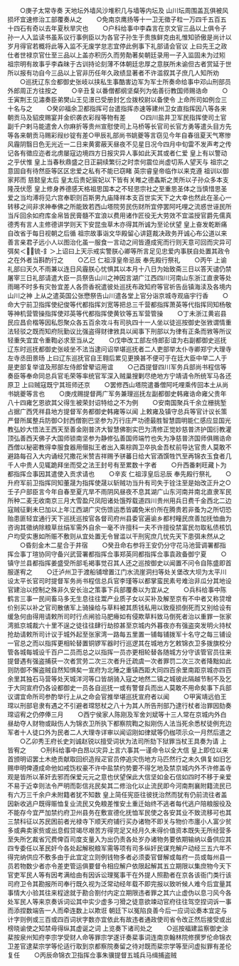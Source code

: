 <!-- { "loadSidebar": true } -->
　　○庚子太常寺奏  天地坛外墙风沙堆积几与墙等内坛及  山川坛周围盖瓦俱被风损坏宜速修治工部覆奏从之
　　○免南京鹰扬等十一卫无徵子粒一万四千五百五十四石有奇以去年夏秋旱灾也
　　○户科给事中李森言在京文官三品以上俱令子孙一人入监读书虽系议行事例臣以为各官子孙生于贵族鲜克由礼惟知骄傲是尚计以岁月得官若概将此等入监不无废学怠志宜停此例事下礼部请会官议  上曰先王之政仕者世禄京官仕至三品以上盖亦积历久而劳勣著矣朝廷录用一子入监固未为过矧  祖宗明有故事乎李森昧于古训持论刻薄不体朝廷忠厚之意朕所未谕但古者赏延于世所以报有功自今三品以上官非历任年久政绩显著者不许滥叙其子庶几人知所劝
　　○巡抚辽东佥都御史张岐以挟私生事酷害边军为军士所奏命给事中邓山刑部员外郎周正方往按之
　　○辛丑复以番僧都纲坚粲列为佑善衍教国师赐诰命
　　○壬寅荆王见潚奏臣弟樊山王见澋已受册封乞佥拨校尉以备使令  上命所司如例佥三十名与之
　　○癸卯福余卫都指挥可台遣指挥赤速等建州卫女直指挥因八等各来朝贡马及貂皮赐宴并金织袭衣彩叚等物有差
　　○四川盐井卫军民指挥使司土官副千户剌马能遣舍人你麻折等贵州宣慰使司上马桥等长官司长官方勇等遣头目方先等各来朝贡马赐彩叚纱锭有差○甲辰礼部尚书姚夔等言窃见今年自春徂夏天气寒惨风霾阴翳日色无光近一二日来黄雾蔽天昼夜不见星日况今四月中旬雷不发声考之传记各有徵应迩者北虏屡寇边境四方日报灾异人事如此天其或者仁爱  皇上有以警动之乎伏惟  皇上当春秋鼎盛之日正嗣续繁衍之时柰何震位尚虚切系人望天与  祖宗之意固自有待然臣等区区忠爱之私有不能已窃睹  英宗睿皇帝临作以来克遵  祖训以御家邦而  慈懿皇太后  皇太后贵妃宸妃以下皆有关睢之德螽斯之羙所以子孙众多本支隆茂伏愿  皇上修身养德感天格祖思国本之不轻思宗社之至重思圣体之当慎惜思圣爱之当均溥将见六宫奉职则百斯男九庙降祥本支百世实天下之大幸也然此在圣心一转移之间非求神奉佛之所能致若西山塔院劳民伤财所宜停罢阿吒哩之流惑世诬民所当斥回余如府库金帛皆民膏髓不宜浪以费用诸作匠役无大劳效不宜滥授官爵先儒真德秀有言人主修德讲学则天下安昆虫草木亦得其所诚为至论伏望  皇上奋发乾断痛自改省于每日视朝之后循  祖宗故事诣文华殿留心讲筵裁决政务开诚心布公道以来善言亲君子远小人以图治化虽一服食一言动之间皆遵成宪而行则天意可回而灾异可弭矣＜锍-釒＞上诏曰上天示戒实警朕心卿等所言足见忠爱内事朕自处置其政令之在外者当斟酌行之
　　○乙巳  仁祖淳皇帝忌辰  奉先殿行祭礼
　　○丙午  上谕礼部曰天久不雨兼以连日风霾朕心忧惧其以本月十八日为始致斋三日以答天谴仍禁屠宰三日礼部请遣大臣一员祭告山川之神因言湖广江西四川河南山东浙江直隶等处雨晹不时多有灾咎宜差人各赍香祝遣彼处巡抚布政知府等官祈告岳镇海渎及各境内山川之神  上从之遣英国公张懋祭告山川遣各堂上官分诣京城寺观庙宇行香
　　○命大宁前卫指挥使纪俊等代都指挥刘宽等把总三千营都指挥萧英等代指挥同知杨敬等神机营管操指挥使邓英等代都指挥使黄钦等五军营管操
　　○丁未浙江黄岩县民应昌俞楷等因私怨聚众各五百余攻斗有司执四十一人坐以徒巡按御史张敩谓情重法轻驳之既而知府阮勤议比强盗得财律敩具以闻事下刑部以为律有正条而敩等所议轻重失宜宜令重鞫必求至当从之
　　○戊申改工部左侍郎彭谊为右副都御史巡抚辽东时巡抚都御史张岐坐不法当逮问诏举堪巡抚者二人吏部举太仆寺卿郑宁大理寺左寺丞田景旸  上曰辽东巡抚官自王翱后累见更换甚不便可于在廷大臣中举二人于是吏部复举谊及邢部左侍郎曾翚诏用谊
　　○己酉提督四川军务兵部尚书程信等奏臣等奉命同总兵官毛荣等率统官军深入贼巢搜剿尽绝地方宁靖请令所统军马各还原卫  上曰贼寇既宁其班师还京
　　○罢修西山塔院遣番僧阿吒哩乘传回本土从尚书姚夔等言也
　　○庚戌赐提督两广军务兼理巡抚左副都御史韩雍诰命雍父贵年八十四雍乞恩欲其父得生被荣封诏特给之不为例
　　○安南国聚兵千余立栅挑堑占据广西凭祥县地方提督军务都御史韩雍等以闻  上敕雍及镇守总兵等官计议长策严督所属整兵防御○封西僧劄巴坚参为万行庄严功德最胜智慧圆明能仁感应显国光教弘妙大悟法王西天至善金刚普济大智慧佛劄实巴为清修正觉妙慈普济护国衍教灌顶弘善西天佛子大国师锁南坚参为静修弘善国师端竹也失为净慈普济国师俱赐诰命西僧以秘密教得幸服食器用僣拟王者出入乘棕舆卫卒执金吾杖前导达官贵人莫敢不避路每召入大内诵经咒撒花米赞吉祥赐予骈蕃日给大官酒馔牲饩至再锦衣玉食者几千人中贵人见辄跪拜坐而受之法王封号有至累数十字者
　　○升西番剌旺藏卜为都指挥佥事因其遣使入贡求请也
　　○辛亥  仁祖淳皇后忌辰  奉先殿行祭礼
　　○升府军前卫指挥同知董晟为指挥使晟以斩贼功当升有司失于铨注至是始改正升之○壬子户部臣言今年自春至夏亢旱不雨阴风昼夜不息其湖广山东河南并南北直隶军民所种二麦无收南京三月大雪盈尺凤阳诸处饿殍载道四川贵州用兵日费千金西北二边寇贼征剿未巳加以上年江西湖广灾伤馈运悉皆蠲免米价所在腾贵若非蚤为之所切恐贻患匪轻宜通行天下巡抚巡按官各督司府州县委官遍谕乡都村疃民庶善加抚恤曲为咨询其徵纳除粮草丝绢军需外自余一毫不许擅科一夫不许擅役禁富民勿取私债核饥户均受实惠如所赈不敷则从宜处置无令冒滥以干刑宪庶几忧先天下患弭未然从之
　　○昏刻金木二星合于井宿
　　○癸丑命右参将王安仍分守花马池营调署都指挥佥事丁瑄协同守备兴武营署都指挥佥事郑英同都指挥佥事袁政备御宁夏
　　○镇守兰县都指挥姜盛受所部毛褐事觉召其人还之巡按御史以闻置不问令自陈盛即首服遂宥之
　　○迁泸州卫于渡船铺增置江门水流崖洞扫等处关堡改大坝为太平川设太平长官司时提督军务尚书程信总兵官李瑾等以都掌蛮民素号难治非瓜分其地设官建治以控制之殊非久安长治之策事下兵部覆奏以为宜从之
　　○兵科给事中陈鹤言三事一民间畜马多无生息往往鬻产业质子女以买补及解至京有不中者又称贷增价别买以补之官司散俵军上骑操给与草料被其质钱私用以致瘦损倒死而又别给设有缓急何由得用请敕所司时行点闸验马肥瘠如有侵欺草料致马倒死者治以重罪一张家湾抵京城裁六十里不逞之徒往往肆行劫掠甚至京城内外暮夜亦有强盗突发明火持杖抢劫请敕所司计议于城外起至张家湾一路每五里置一铺每铺拨军十名守之每三铺设一官总之而以指挥更相轮替置铜锣军器时行巡逻其在城地方乞敕锦衣卫多拨旗校分管各城每城设千百户二员而总之以指挥一员亦更相轮替各随城方分守该管官员往来提督遇有强盗捕获一次者赏劳二次三次者升迁疏虞一次者罪罚二次三次者降黜如此则防御不懈盗贼自然知惧矣一宣府为北陲之重镇西距大同四百余里南距京城亦四百余里其独石马营等处天城洋河等口皆胡骑入寇之地然二镇之城彼此隔越节制不及乞于大同宣府仍各设都御史一员各自巡抚一或有警督兵而出人莫敢不用命矣事下兵部议谓宜命所司参酌举行上从之命会官推举堪巡抚宣府者以闻
　　○甲寅靖远伯王瑺以刑部皂隶有遇之不引避者瑺怒杖之八十为其人所告刑部乃逮行杖者治罪因劾奏瑺诏宥之仍停俸三月
　　○西宁侯家人陈刚及军舍刘斌等十三人常在京城内外白昼劫夺人财物或敺伤人为锦衣卫所执下都察院鞫之拟刚伤人法当死余悉杖徒例充边军者十人徒口外为民者二人大理寺详审以闻诏刚如律斌等仍枷项示众一月然后遣之
　　○乙卯秀王府长史刘诚赵锐以擅受词状为法司所劾下狱罪当杖王具奏为请  上皆宥之
　　○刑科给事中白昂以灾异上言六事其一谨命令以全大信  皇上即位以来首颁明诏罢土木绝贡献取回织造叚疋官员停追灾伤地方马匹然行之未久俱复如旧乞赐申明俾遵成命他如戒饬权豪不许中盐禁约势要不得乞地及禁京城内外不许修盖寺观是皆所以革奸去邪而保爱元元之意也伏望保此大信坚如金石信如四时不移于亲爱不易于近幸则法令严明而彰信兆民矣其二修治化以止流民即今河南荆襄附籍流民已有六万三千余户未附籍者犹不知数  皇上简任宪臣往彼抚治然而犹有仍前流往者盖因新收逃户既得赈恤复业流民又免粮差惟安土重迁始终不逃者每代逃户陪粮服役及不能存今宜严加禁约府卫州县务在敷宣德化抚恤军民使之各安其业不致流移可也其三禁科征以苏民困前者光禄寺下顺天府铺行买办诸物不即关与物价市廛小人富少贫多或典卖家赀或出息假贷竭尽艰苦方得完足又经月久未得价值资本既失无所经营多至失所乞裁省冗费俾百司度支量入为出仍责各处岁办诸物务要依期输纳以备供应其四专委任以革民奸今各处起解税粮军需等项有司多纵奸民谋充解户动经三五六年不得完纳供应不敷多由于此宜定立则例钱物多者必须委官督解或每府一员或每州县一员若物数少者亦令差吏管运俱要督令相应解户依限起解其五立期限以集庶物今天下官吏军民人等有因考满给由有因诉讼理冤事干在外提人照勘者在京各该衙门类行该司府卫令其勘报所司奉行既久视为泛常动经年载不即完报以致听候人难今后宜量其事情大小验其往来程途就于勘合劄付内定立期限违者罪之其六止虚伪以息刁风今各处军民人等来京奏诉词讼其中实少虚多刁猾之徒意欲竦动官府往往驾空捏词诉一事而添捏数端告一人而牵连数上以欺诳  朝廷下以冤陷良善今后一应词讼奏本宜定与计字则例或三百或四百词状字数亦宜依此有故违者通政使司省令改正然后接受或出榜晓谕使之知禁毋得纵其虚诞之词  上览奏下诸司处之
　　○巡按福建监察御史涂棐按泉州知府李宗学受财人命等罪宗学遂讦奏棐事词连南京翰林院修撰罗伦命锦衣卫差官逮棐宗学等伦适行取到京都察院奏留之待对既而棐宗学等至问虚拟罪有差伦复任
　　○丙辰命锦衣卫指挥佥事朱骥提督五城兵马缉捕盗贼
